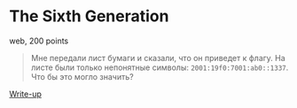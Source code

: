 # The Sixth Generation

web, 200 points

> Мне передали лист бумаги и сказали, что он приведет к флагу. 
> На листе были только непонятные символы: `2001:19f0:7001:ab0::1337`.
> Что бы это могло значить?

[Write-up](WRITEUP.md)
